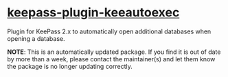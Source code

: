 # [keepass-plugin-keeautoexec](https://chocolatey.org/packages/keepass-plugin-keeautoexec)

Plugin for KeePass 2.x to automatically open additional databases when opening a database.

**NOTE**: This is an automatically updated package. If you find it is out of date by more than a week, please contact the maintainer(s) and let them know the package is no longer updating correctly.